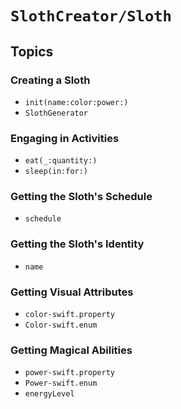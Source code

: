 # ``SlothCreator/Sloth``

## Topics

### Creating a Sloth

- ``init(name:color:power:)``
- ``SlothGenerator``

### Engaging in Activities

- ``eat(_:quantity:)``
- ``sleep(in:for:)``

### Getting the Sloth's Schedule

- ``schedule``

### Getting the Sloth's Identity

- ``name``

### Getting Visual Attributes

- ``color-swift.property``
- ``Color-swift.enum``

### Getting Magical Abilities

- ``power-swift.property``
- ``Power-swift.enum``
- ``energyLevel``


